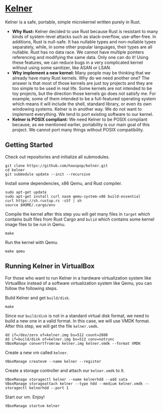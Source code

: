 # [Kelner](https://github.com/haxxpop/kelner)

Kelner is a safe, portable, simple microkernel written purely in Rust.

* **Why Rust:** Kelner decided to use Rust because Rust is resistant to many kinds of system-level attacks such as stack-overflow, use-after-free. In additions, Rust is null-safe. It has nullable types and non-nullable types separately, while, in some other popular languages, their types are all nullable. Rust has no data race. We cannot have multiple pointers referencing and modifying the same data. Only one can do it! Using these features, we can reduce bugs in a very complicated kernel without using some sanitizer, like ASAN or LSAN.
* **Why implement a new kernel:** Many people may be thinking that we already have many Rust kernels. Why do we need another one? The answer is that most of those kernels are just toy projects and they are too simple to be used in real life. Some kernels are not intended to be toy projects, but the direction those kernels go does not satisfy me. For example, some of them intended to be a full-featured operating system which means it will include the shell, standard library, or even its own windowing systems. Kelner is in another way. We do not want to implement everything. We tend to port existing software to our kernel.
* **Kelner is POSIX compliant:** We need Kelner to be POSIX compliant because, as we mentioned earlier, portability is our main goal of this project. We cannot port many things without POSIX compatibility.


## Getting Started
Check out repositories and initialize all submodules.
```
git clone https://github.com/haxxpop/kelner.git
cd kelner
git submodule update --init --recursive
```
Install some dependencies, x86 Qemu, and Rust compiler.
```
sudo apt-get update
sudo apt-get install curl nasm qemu-system-x86 build-essential
curl https://sh.rustup.rs -sSf | sh
source $HOME/.cargo/env
```
Compile the kernel after this step you will get many files in `target` which contains built files from Rust Cargo and `bulid` which contains some kernel image files to be run in Qemu.
```
make
```
Run the kernel with Qemu.
```
make qemu
```
## Running Kelner in VirtualBox
For those who want to run Kelner in a hardware virtualization system like VirtualBox instead of a software  virtualization system like Qemu, you can follow the following steps.

Build Kelner and get `build/disk`.
```
make
```

Since our `build/disk` is not in a standard virtual disk format, we need to build a new one in a valid format. In this case, we will use VMDK format. After this step, we will get the file `kelner.vmdk`.
```
dd if=/dev/zero of=kelner.img bs=512 count=2880
dd if=build/disk of=kelner.img bs=512 conv=notrunc
VBoxManage convertfromraw kelner.img kelner.vmdk --format VMDK
```
Create a new vm called `kelner`.
```
VBoxManage createvm --name kelner --register
```
Create a storage controller and attach our `kelner.vmdk` to it.
```
VBoxManage storagectl kelner --name kelnerhdd --add sata
VBoxManage storageattach kelner --type hdd --medium kelner.vmdk --storagectl kelnerhdd --port 1
```
Start our vm. Enjoy!
```
VBoxManage startvm kelner
```
